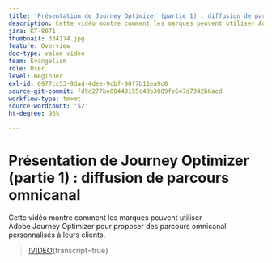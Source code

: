```yaml
---
title: 'Présentation de Journey Optimizer (partie 1) : diffusion de parcours omnicanal'
description: Cette vidéo montre comment les marques peuvent utiliser Adobe Journey Optimizer pour proposer des parcours omnicanal personnalisés à leurs clients.
jira: KT-8071
thumbnail: 334174.jpg
feature: Overview
doc-type: value video
team: Evangelism
role: User
level: Beginner
exl-id: 6977cc53-9dad-4dee-9cbf-90f7b11ea9c8
source-git-commit: fd9d277be00449155c49b3809fe647d7342b6acd
workflow-type: tm+mt
source-wordcount: '52'
ht-degree: 96%

---
```


# Présentation de Journey Optimizer (partie 1) : diffusion de parcours omnicanal

Cette vidéo montre comment les marques peuvent utiliser Adobe Journey Optimizer pour proposer des parcours omnicanal personnalisés à leurs clients.

>[!VIDEO](https://video.tv.adobe.com/v/334174?quality=12&learn=on){transcript=true}
